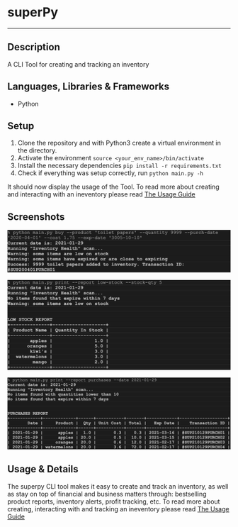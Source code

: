 # superPy
---


## Description 
A CLI Tool for creating and tracking an inventory


## Languages, Libraries & Frameworks
* Python


## Setup 
1. Clone the repository and with Python3 create a virtual environment in the directory.
2. Activate the environment `source <your_env_name>/bin/activate` 
3. Install the necessary dependencies `pip install -r requirements.txt` 
4. Check if everything was setup correctly, run `python main.py -h` 

It should now display the usage of the Tool. To read more about creating and interacting with an ineventory please read [The Usage Guide](https://github.com/NTielman/superPy/blob/main/Usage%20Guide.pdf)


## Screenshots
![alt text](https://github.com/NTielman/superPy/blob/main/Preview_images/superpy_preview1.png "Superpy Add items Preview image")


![alt text](https://github.com/NTielman/superPy/blob/main/Preview_images/superpy_preview3.png "Superpy low-stock report Preview image")


![alt text](https://github.com/NTielman/superPy/blob/main/Preview_images/superpy_preview2.png "Superpy purchase report Preview image")


## Usage & Details 
The superpy CLI tool makes it easy to create and track an inventory, as well as stay on top of financial and business matters through: bestselling product reports, inventory alerts, profit tracking, etc.
To read more about creating, interacting with and tracking an ineventory please read [The Usage Guide](https://github.com/NTielman/superPy/blob/main/Usage%20Guide.pdf)
